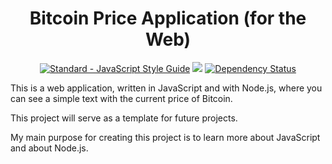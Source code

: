 <h1 align="center">Bitcoin Price Application (for the Web)</h1>

<p align="center">
    <a href="https://standardjs.com"><img src="https://img.shields.io/badge/code_style-standard-brightgreen.svg" alt="Standard - JavaScript Style Guide"></a>
    <a href="https://discord.gg/ccpgH3b"><img src="https://img.shields.io/badge/Discord-Join%20Server-7289DA.svg" /></a>
    <a href='https://gemnasium.com/github.com/julianYaman/bitcoinPriceApplication_web'><img src="https://gemnasium.com/badges/github.com/julianYaman/bitcoinPriceApplication_web.svg" alt="Dependency Status" /></a>
</p>

This is a web application, written in JavaScript and with Node.js, where you can see a simple text with the current price of Bitcoin. 

This project will serve as a template for future projects.

My main purpose for creating this project is to learn more about JavaScript and about Node.js.




